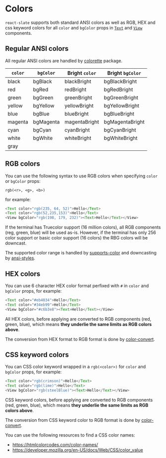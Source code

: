 # Colors

`react-slate` supports both standard ANSI colors as well as RGB, HEX and css keyword colors for all `color` and `bgColor` props in [`Text`](components/text) and [`View`](components/view) components.

## Regular ANSI colors

All regular ANSI colors are handled by [colorette](https://www.npmjs.com/package/colorette) package.

| `color` | `bgColor` | Bright `color` | Bright `bgColor` |
| ------- | --------- | -------------- | ---------------- |
| black   | bgBlack   | blackBright    | bgBlackBright    |
| red     | bgRed     | redBright      | bgRedBright      |
| green   | bgGreen   | greenBright    | bgGreenBright    |
| yellow  | bgYellow  | yellowBright   | bgYellowBright   |
| blue    | bgBlue    | blueBright     | bgBlueBright     |
| magenta | bgMagenta | magentaBright  | bgMagentaBright  |
| cyan    | bgCyan    | cyanBright     | bgCyanBright     |
| white   | bgWhite   | whiteBright    | bgWhiteBright    |
| gray    |           |                |                  |

## RGB colors

You can use the following syntax to use RGB colors when specifying `color` or `bgColor` props:

```
rgb(<r>, <g>, <b>)
```

for example:

```js
<Text color="rgb(235, 64, 52)">Hello</Text>
<Text color="rgb(52,235,153)">Hello</Text>
<View bgColor="rgb(198, 179, 232)"><Text>Hello</Text></View>
```

If the terminal has Truecolor support (16 million colors), all RGB components (reg, green, blue) will be used as-is. However, if the terminal has only 256 color support or basic color support (16 colors) the RBG colors will be downcast.

The supported color range is handled by [supports-color](https://www.npmjs.com/package/supports-color) and downcasting by [ansi-styles](https://www.npmjs.com/package/ansi-styles).

## HEX colors

You can use 6 character HEX color format perfixed with `#` in `color` and `bgColor` props, for example:

```js
<Text color="#eb4034">Hello</Text>
<Text color="#34eb99">Hello</Text>
<View bgColor="#c6b3e8"><Text>Hello</Text></View>
```

All HEX colors, before applying are converted to RGB components (red, green, blue), which means **they underlie the same limits as RGB colors above**.

The conversion from HEX format to RGB format is done by [color-convert](https://www.npmjs.com/package/color-convert).

## CSS keyword colors

You can CSS color keyword wrapped in a `rgb(<color>)` for `color` and `bgColor` props, for example:

```js
<Text color="rgb(crimson)">Hello</Text>
<Text color="rgb(lime)">Hello</Text>
<View bgColor="rgb(steelBlue)"><Text>Hello</Text></View>
```

CSS keyword colors, before applying are converted to RGB components (red, green, blue), which means **they underlie the same limits as RGB colors above**.

The conversion from CSS keyword color to RGB format is done by [color-convert](https://www.npmjs.com/package/color-convert).

You can use the following resources to find a CSS color names:

- https://htmlcolorcodes.com/color-names/
- https://developer.mozilla.org/en-US/docs/Web/CSS/color_value
